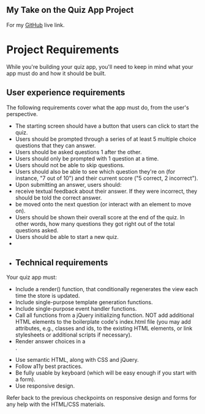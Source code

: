 ## My Take on the Quiz App Project

For my [GitHub](https://codelikeagirl29.github.io/quiz-app-thinkful/) live link.
# Project Requirements
While you're building your quiz app, you'll need to keep in mind what your app must do and how it should be built.

## User experience requirements
The following requirements cover what the app must do, from the user's perspective.

- The starting screen should have a button that users can click to start the quiz.
- Users should be prompted through a series of at least 5 multiple choice questions that they can answer.
- Users should be asked questions 1 after the other.
- Users should only be prompted with 1 question at a time.
- Users should not be able to skip questions.
- Users should also be able to see which question they're on (for instance, "7 out of 10") and their current score ("5 correct, 2 incorrect").
- Upon submitting an answer, users should:
- receive textual feedback about their answer. If they were incorrect, they should be told the correct answer.
- be moved onto the next question (or interact with an element to move on).
- Users should be shown their overall score at the end of the quiz. In other words, how many questions they got right out of the total questions asked.
- Users should be able to start a new quiz.
- 
- ## Technical requirements
Your quiz app must:
- Include a render() function, that conditionally regenerates the view each time the store is updated.
- Include single-purpose template generation functions.
- Include single-purpose event handler functions.
- Call all functions from a jQuery initializing function.
NOT add additional HTML elements to the boilerplate code's index.html file (you may add attributes, e.g., classes and ids, to the existing HTML elements, or link stylesheets or additional scripts if necessary).
- Render answer choices in a <form>.
- Use semantic HTML, along with CSS and jQuery.
- Follow a11y best practices.
- Be fully usable by keyboard (which will be easy enough if you start with a form).
- Use responsive design.

Refer back to the previous checkpoints on responsive design and forms for any help with the HTML/CSS materials.
